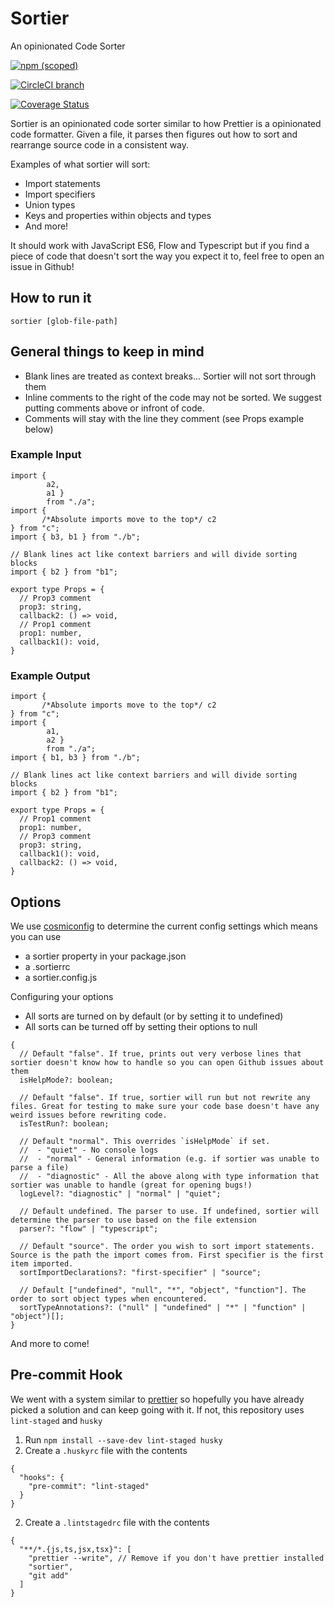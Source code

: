 # Sortier

An opinionated Code Sorter

[![npm (scoped)](https://img.shields.io/npm/v/@snowcoders/sortier.svg)](https://www.npmjs.com/package/@snowcoders/sortier)

[![CircleCI branch](https://img.shields.io/circleci/project/github/snowcoders/sortier/master.svg)](https://circleci.com/gh/snowcoders/sortier)

[![Coverage Status](https://coveralls.io/repos/github/snowcoders/sortier/badge.svg?branch=master)](https://coveralls.io/github/snowcoders/sortier?branch=master)

Sortier is an opinionated code sorter similar to how Prettier is a opinionated code formatter. Given a file, it parses then figures out how to sort and rearrange source code in a consistent way.

Examples of what sortier will sort:

- Import statements
- Import specifiers
- Union types
- Keys and properties within objects and types
- And more!

It should work with JavaScript ES6, Flow and Typescript but if you find a piece of code that doesn't sort the way you expect it to, feel free to open an issue in Github!

## How to run it

```
sortier [glob-file-path]
```

## General things to keep in mind

- Blank lines are treated as context breaks... Sortier will not sort through them
- Inline comments to the right of the code may not be sorted. We suggest putting comments above or infront of code.
- Comments will stay with the line they comment (see Props example below)

### Example Input

```
import {
        a2,
        a1 }
        from "./a";
import {
       /*Absolute imports move to the top*/ c2
} from "c";
import { b3, b1 } from "./b";

// Blank lines act like context barriers and will divide sorting blocks
import { b2 } from "b1";

export type Props = {
  // Prop3 comment
  prop3: string,
  callback2: () => void,
  // Prop1 comment
  prop1: number,
  callback1(): void,
}
```

### Example Output

```
import {
       /*Absolute imports move to the top*/ c2
} from "c";
import {
        a1,
        a2 }
        from "./a";
import { b1, b3 } from "./b";

// Blank lines act like context barriers and will divide sorting blocks
import { b2 } from "b1";

export type Props = {
  // Prop1 comment
  prop1: number,
  // Prop3 comment
  prop3: string,
  callback1(): void,
  callback2: () => void,
}
```

## Options

We use [cosmiconfig](https://www.npmjs.com/package/cosmiconfig) to determine the current config settings which means you can use

- a sortier property in your package.json
- a .sortierrc
- a sortier.config.js

Configuring your options

- All sorts are turned on by default (or by setting it to undefined)
- All sorts can be turned off by setting their options to null

```
{
  // Default "false". If true, prints out very verbose lines that sortier doesn't know how to handle so you can open Github issues about them
  isHelpMode?: boolean;

  // Default "false". If true, sortier will run but not rewrite any files. Great for testing to make sure your code base doesn't have any weird issues before rewriting code.
  isTestRun?: boolean;

  // Default "normal". This overrides `isHelpMode` if set.
  //  - "quiet" - No console logs
  //  - "normal" - General information (e.g. if sortier was unable to parse a file)
  //  - "diagnostic" - All the above along with type information that sortier was unable to handle (great for opening bugs!)
  logLevel?: "diagnostic" | "normal" | "quiet";

  // Default undefined. The parser to use. If undefined, sortier will determine the parser to use based on the file extension
  parser?: "flow" | "typescript";

  // Default "source". The order you wish to sort import statements. Source is the path the import comes from. First specifier is the first item imported.
  sortImportDeclarations?: "first-specifier" | "source";

  // Default ["undefined", "null", "*", "object", "function"]. The order to sort object types when encountered.
  sortTypeAnnotations?: ("null" | "undefined" | "*" | "function" | "object")[];
}
```

And more to come!

## Pre-commit Hook

We went with a system similar to [prettier](https://prettier.io/docs/en/precommit.html) so hopefully you have already picked a solution and can keep going with it. If not, this repository uses `lint-staged` and `husky`

1. Run `npm install --save-dev lint-staged husky`
2. Create a `.huskyrc` file with the contents

```
{
  "hooks": {
    "pre-commit": "lint-staged"
  }
}
```

2. Create a `.lintstagedrc` file with the contents

```
{
  "**/*.{js,ts,jsx,tsx}": [
    "prettier --write", // Remove if you don't have prettier installed
    "sortier",
    "git add"
  ]
}
```
